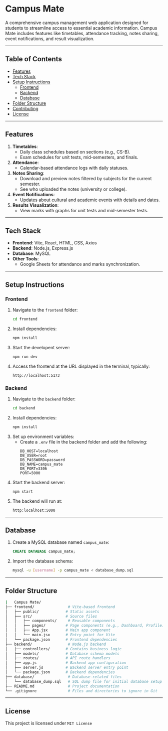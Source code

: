 # **Campus Mate**

A comprehensive campus management web application designed for students to streamline access to essential academic information. Campus Mate includes features like timetables, attendance tracking, notes sharing, event notifications, and result visualization.

---

## **Table of Contents**
- [Features](#features)
- [Tech Stack](#tech-stack)
- [Setup Instructions](#setup-instructions)
  - [Frontend](#frontend)
  - [Backend](#backend)
  - [Database](#database)
- [Folder Structure](#folder-structure)
- [Contributing](#contributing)
- [License](#license)

---

## **Features**
1. **Timetables**:
   - Daily class schedules based on sections (e.g., CS-B).
   - Exam schedules for unit tests, mid-semesters, and finals.
2. **Attendance**:
   - Calendar-based attendance logs with daily statuses.
3. **Notes Sharing**:
   - Download and preview notes filtered by subjects for the current semester.
   - See who uploaded the notes (university or college).
4. **Event Notifications**:
   - Updates about cultural and academic events with details and dates.
5. **Results Visualization**:
   - View marks with graphs for unit tests and mid-semester tests.

---

## **Tech Stack**
- **Frontend**: Vite, React, HTML, CSS, Axios
- **Backend**: Node.js, Express.js
- **Database**: MySQL
- **Other Tools**:
  - Google Sheets for attendance and marks synchronization.

---

## **Setup Instructions**

### **Frontend**
1. Navigate to the `frontend` folder:
   ```bash
   cd frontend
2. Install dependencies:
    ```bash
    npm install
3. Start the developent server:
    ```bash
    npm run dev
4. Access the frontend at the URL displayed in the terminal, typically:
    ```arduino
    http://localhost:5173
### **Backend**
1. Navigate to the `backend` folder:
    ```bash
    cd backend
2. Install dependencies:
    ```bash
    npm install
3. Set up environment variables:
    - Create a `.env` file in the backend folder and add the following:
        ```
        DB_HOST=localhost
        DB_USER=root
        DB_PASSWORD=password
        DB_NAME=campus_mate
        DB_PORT=3306
        PORT=5000
4. Start the backend server:
    ```bash
    npm start
5. The backend will run at:
    ```arduino
    http:localhost:5000
---
## Database
1. Create a MySQL database named `campus_mate`:
    ```sql
    CREATE DATABASE campus_mate;
2. Import the database schema:
    ```bash
    mysql -u [username] -p campus_mate < database_dump.sql
---
## **Folder Structure**
```bash
|   Campus Mate/
├── frontend/               # Vite-based frontend
│   ├── public/            # Static assets
│   ├── src/               # Source files
│   │   ├── components/     # Reusable components
│   │   ├── pages/         # Page components (e.g., Dashboard, Profile)
│   │   ├── App.jsx        # Main app component
│   │   └── main.jsx       # Entry point for Vite
│   └── package.json       # Frontend dependencies
├── backend/                # Node.js backend
│   ├── controllers/       # Contains business logic
│   ├── models/            # Database schema models
│   ├── routes/            # API route handlers
│   ├── app.js             # Backend app configuration
│   ├── server.js          # Backend server entry point
│   └── package.json       # Backend dependencies
├── database/               # Database-related files
│   └── database_dump.sql   # SQL dump file for initial database setup
├── README.md               # Project documentation
└── .gitignore              # Files and directories to ignore in Git
```
---
## License
This project is licensed under `MIT License`
